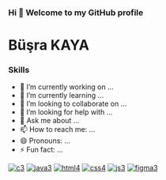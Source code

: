### Hi 👋 Welcome to my GitHub profile
# Büşra KAYA
### Skills

- 🔭 I’m currently working on ...
- 🌱 I’m currently learning ...
- 👯 I’m looking to collaborate on ...
- 🤔 I’m looking for help with ...
- 💬 Ask me about ...
- 📫 How to reach me: ...
- 😄 Pronouns: ...
- ⚡ Fun fact: ...


[![c3](https://user-images.githubusercontent.com/96542141/223508444-9738dca6-3c2d-425d-8dc9-d0cde69d24ce.png)](https://tr.wikipedia.org/wiki/C_(programlama_dili))
[![java3](https://user-images.githubusercontent.com/96542141/223508543-fdca02c2-4384-4f3c-8bcd-e9768d9f5bd3.png)](https://www.java.com/tr/)
[![html4](https://user-images.githubusercontent.com/96542141/223508321-aa8b523d-9198-4730-bb84-0bcefe23dd0a.png)](https://html.com/)
[![css4](https://user-images.githubusercontent.com/96542141/223508289-1cf94328-1d0a-4154-9764-0e574858b60c.png)](https://www.w3schools.com/css/)
[![js3](https://user-images.githubusercontent.com/96542141/223508634-1b70eafc-94dc-4c0e-996d-8f93be1e1e56.png)](https://www.javascript.com/)
[![figma3](https://user-images.githubusercontent.com/96542141/223508735-f5e5550f-3655-41e3-a837-b5ac01c2c88c.png)](https://www.figma.com/)
